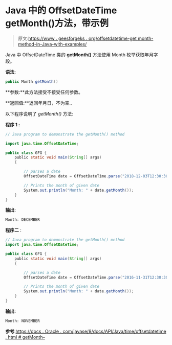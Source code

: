 # Java 中的 OffsetDateTime getMonth()方法，带示例

> 原文:[https://www . geesforgeks . org/offsetdatetime-get month-method-in-Java-with-examples/](https://www.geeksforgeeks.org/offsetdatetime-getmonth-method-in-java-with-examples/)

Java 中 OffsetDateTime 类的 **getMonth()** 方法使用 Month 枚举获取年月字段。

**语法:**

```java
public Month getMonth()

```

**参数:**此方法接受不接受任何参数。

**返回值:**返回年月日，不为空..

以下程序说明了 *getMonth()* 方法:

**程序 1 :**

```java
// Java program to demonstrate the getMonth() method

import java.time.OffsetDateTime;

public class GFG {
    public static void main(String[] args)
    {

        // parses a date
        OffsetDateTime date = OffsetDateTime.parse("2018-12-03T12:30:30+01:00");

        // Prints the month of given date
        System.out.println("Month: " + date.getMonth());
    }
}
```

**输出:**

```java
Month: DECEMBER

```

**程序二** :

```java
// Java program to demonstrate the getMonth() method
import java.time.OffsetDateTime;

public class GFG {
    public static void main(String[] args)
    {

        // parses a date
        OffsetDateTime date = OffsetDateTime.parse("2016-11-31T12:30:30+05:00");

        // Prints the month of given date
        System.out.println("Month: " + date.getMonth());
    }
}
```

**输出:**

```java
Month: NOVEMBER

```

**参考**:[https://docs . Oracle . com/javase/8/docs/API/Java/time/offsetdatetime . html # getMonth–](https://docs.oracle.com/javase/8/docs/api/java/time/OffsetDateTime.html#getMonth--)